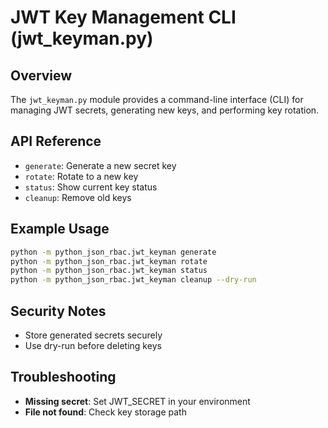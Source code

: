 # JWT Key Management CLI (jwt_keyman.py)

## Overview

The `jwt_keyman.py` module provides a command-line interface (CLI) for managing JWT secrets, generating new keys, and performing key rotation.

## API Reference

- `generate`: Generate a new secret key
- `rotate`: Rotate to a new key
- `status`: Show current key status
- `cleanup`: Remove old keys

## Example Usage

```bash
python -m python_json_rbac.jwt_keyman generate
python -m python_json_rbac.jwt_keyman rotate
python -m python_json_rbac.jwt_keyman status
python -m python_json_rbac.jwt_keyman cleanup --dry-run
```

## Security Notes

- Store generated secrets securely
- Use dry-run before deleting keys

## Troubleshooting

- **Missing secret**: Set JWT_SECRET in your environment
- **File not found**: Check key storage path
